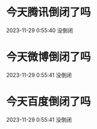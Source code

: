 # 今天腾讯倒闭了吗

2023-11-29 0:55:40 没倒闭

# 今天微博倒闭了吗

2023-11-29 0:55:41 没倒闭

# 今天百度倒闭了吗

2023-11-29 0:55:41 没倒闭

